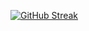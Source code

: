 [![GitHub Streak](https://streak-stats.demolab.com?user=AwMan3703&theme=vue-dark&hide_border=true&short_numbers=true)](https://git.io/streak-stats)
